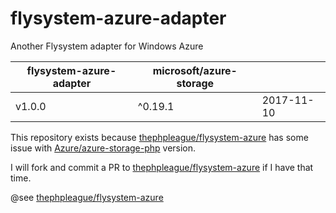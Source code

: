 # flysystem-azure-adapter

Another Flysystem adapter for Windows Azure

| flysystem-azure-adapter  | microsoft/azure-storage | |
| --- | --- | --- |
| v1.0.0  | ^0.19.1  | 2017-11-10 |

This repository exists because [thephpleague/flysystem-azure](https://github.com/thephpleague/flysystem-azure) has some issue with [Azure/azure-storage-php](https://github.com/azure/azure-storage-php) version.

I will fork and commit a PR to [thephpleague/flysystem-azure](https://github.com/thephpleague/flysystem-azure) if I have that time. 

@see [thephpleague/flysystem-azure](https://github.com/thephpleague/flysystem-azure)
